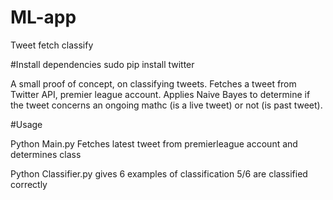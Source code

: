 # ML-app
Tweet fetch classify

#Install dependencies
sudo pip install twitter

A small proof of concept, on classifying tweets.
Fetches a tweet from Twitter API, premier league account.
Applies Naive Bayes to determine if the tweet concerns an ongoing mathc (is a live tweet) or not (is past tweet).

#Usage

Python Main.py
Fetches latest tweet from premierleague account and determines class

Python Classifier.py gives 6 examples of classification
5/6 are classified correctly